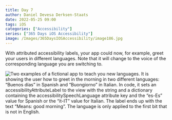 ```yaml
---
title: Day 7
author: Daniel Devesa Derksen-Staats
date: 2022-05-25 09:00
tags: iOS
categories: ["Accessibility"]
series: ["365 Days iOS Accessibility"]
image: /Images/365DaysIOSAccessibility/image186.jpg
---
```


With attributed accessibility labels, your app could now, for example, greet your users in different languages. Note that it will change to the voice of the corresponding language you are switching to.

![Two examples of a fictional app to teach you new languages. It is showing the user how to greet in the morning in two different languages: “Buenos días” in Spanish and “Buongiorno” in Italian. In code, it sets an accessibilityAttributeLabel to the view with the string and a dictionary containing the accessibilitySpeechLanguage attribute key and the “es-Es” value for Spanish or the “it-IT” value for Italian. The label ends up with the text “Means: good morning”. The language is only applied to the first bit that is not in English.](/Images/365DaysIOSAccessibility/image186.jpg)